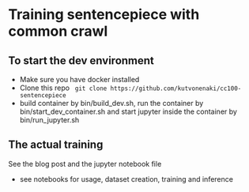 # Training sentencepiece with common crawl

## To start the dev environment

- Make sure you have docker installed
- Clone this repo ``` git clone https://github.com/kutvonenaki/cc100-sentencepiece```
- build container by bin/build_dev.sh, run the container by bin/start_dev_container.sh and start jupyter inside the container by bin/run_jupyter.sh

## The actual training

See the blog post and the jupyter notebook file
- see notebooks for usage, dataset creation, training and inference
